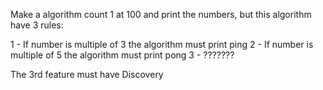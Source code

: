 Make a algorithm count 1 at 100 and print the numbers, but this
algorithm have 3 rules:

1 - If number is multiple of 3 the algorithm must print ping
2 - If number is multiple of 5 the algorithm must print pong
3 - ???????

The 3rd feature must have Discovery